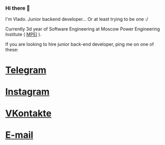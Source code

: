 ### Hi there 👋

I'm Vlado. Junior backend developer... Or at least trying to be one :/

Currently 3d year of Software Engineering at Moscow Power Engineering Institute ( <a href="https://mpei.ru/Pages/default.aspx">MPEI</a> ).

If you are looking to hire junior back-end developer, ping me on one of these:
<h1>
  <a href="https://t.me/v_plavsic">Telegram</a><br><br>
  <a href="instagram.com/v_plavsic">Instagram</a><br><br>
  <a href="https://vk.com/vladoplavsic">VKontakte</a><br><br>
  <a href="mailito:plavsicvlado98@gmail.com">E-mail</a>
</h1>
  
<!--
**VladoPlavsic/VladoPlavsic** is a ✨ _special_ ✨ repository because its `README.md` (this file) appears on your GitHub profile.

Here are some ideas to get you started:

- 🔭 I’m currently working on ...
- 🌱 I’m currently learning ...
- 👯 I’m looking to collaborate on ...
- 🤔 I’m looking for help with ...
- 💬 Ask me about ...
- 📫 How to reach me: ...
- 😄 Pronouns: ...
- ⚡ Fun fact: ...
-->
